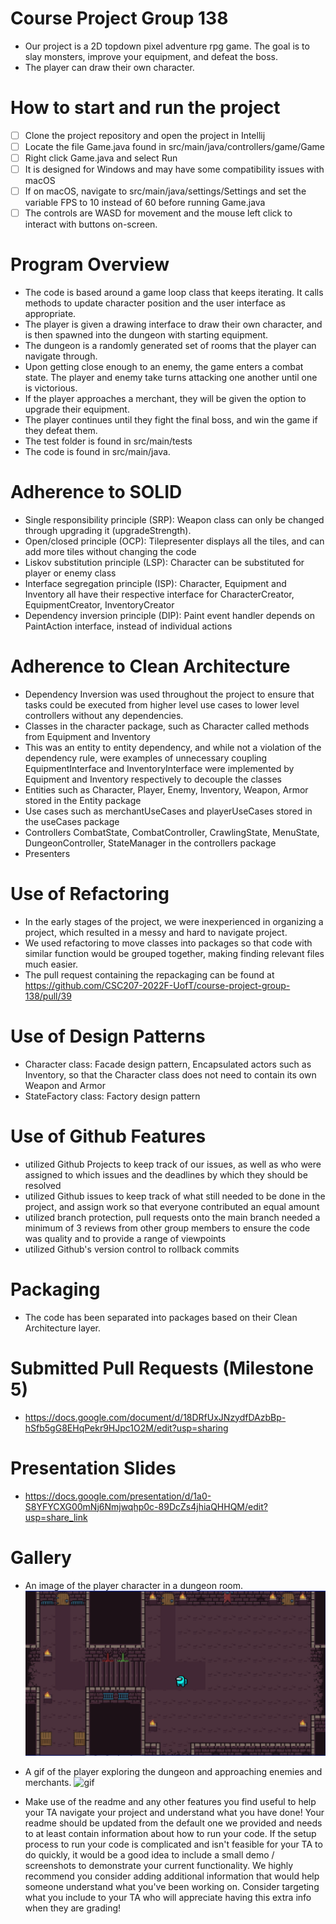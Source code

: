 # Course Project Group 138

- Our project is a 2D topdown pixel adventure rpg game. The goal is to slay monsters, improve your equipment, and defeat the boss.
- The player can draw their own character.

# How to start and run the project
- [ ] Clone the project repository and open the project in Intellij
- [ ] Locate the file Game.java found in src/main/java/controllers/game/Game
- [ ] Right click Game.java and select Run
- [ ] It is designed for Windows and may have some compatibility issues with macOS
- [ ] If on macOS, navigate to src/main/java/settings/Settings and set the variable FPS to 10 instead of 60 before running Game.java
- [ ] The controls are WASD for movement and the mouse left click to interact with buttons on-screen.

# Program Overview
- The code is based around a game loop class that keeps iterating. It calls methods to update character position and the 
user interface as appropriate. 
- The player is given a drawing interface to draw their own character, and is then spawned
into the dungeon with starting equipment. 
- The dungeon is a randomly generated set of rooms that the player can navigate 
through. 
- Upon getting close enough to an enemy, the game enters a combat state. The player and enemy take turns attacking
one another until one is victorious. 
- If the player approaches a merchant, they will be given the option to upgrade their
equipment. 
- The player continues until they fight the final boss, and win the game if they defeat them. 
- The test folder is found in src/main/tests 
- The code is found in src/main/java.

# Adherence to SOLID
- Single responsibility  principle (SRP): Weapon class can only be changed through upgrading it (upgradeStrength).
- Open/closed principle (OCP): Tilepresenter displays all the tiles, and can add more tiles without changing the code
- Liskov substitution  principle (LSP): Character can be substituted for player or enemy class
- Interface  segregation  principle (ISP): Character, Equipment and Inventory all have their respective interface for CharacterCreator, EquipmentCreator, InventoryCreator
- Dependency inversion  principle (DIP): Paint event handler depends on PaintAction interface, instead of individual actions


# Adherence to Clean Architecture
- Dependency Inversion was used throughout the project to ensure that tasks could be executed from higher level use cases to lower level controllers without any dependencies.
- Classes in the character package, such as Character called methods from Equipment and Inventory
- This was an entity to entity dependency, and while not a violation of the dependency rule, were examples of unnecessary coupling EquipmentInterface and InventoryInterface were implemented by Equipment and Inventory respectively to decouple the classes
- Entities such as Character, Player, Enemy, Inventory, Weapon, Armor stored in the Entity package 
- Use cases such as merchantUseCases and playerUseCases stored in the useCases package
- Controllers CombatState, CombatController, CrawlingState, MenuState, DungeonController, StateManager in the controllers package
- Presenters


# Use of Refactoring
- In the early stages of the project, we were inexperienced in organizing a project, which resulted in a messy and hard to navigate project.
- We used refactoring to move classes into packages so that code with similar function would be grouped together, making finding relevant files much easier.
- The pull request containing the repackaging can be found at https://github.com/CSC207-2022F-UofT/course-project-group-138/pull/39

# Use of Design Patterns
- Character class: Facade design pattern, Encapsulated actors such as Inventory, so that the Character class does not need to contain its own Weapon and Armor
- StateFactory class: Factory design pattern



# Use of Github Features
- utilized Github Projects to keep track of our issues, as well as who were assigned to which issues and the deadlines by which they should be resolved
- utilized Github issues to keep track of what still needed to be done in the project, and assign work so that everyone contributed an equal amount
- utilized branch protection, pull requests onto the main branch needed a minimum of 3 reviews from other group members to ensure the code was quality and to provide a range of viewpoints
- utilized Github's version control to rollback commits 

# Packaging
- The code has been separated into packages based on their Clean Architecture layer.

# Submitted Pull Requests (Milestone 5)
- https://docs.google.com/document/d/18DRfUxJNzydfDAzbBp-hSfb5gG8EHqPekr9HJpc1O2M/edit?usp=sharing

# Presentation Slides
- https://docs.google.com/presentation/d/1a0-S8YFYCXG00mNj6Nmjwqhp0c-89DcZs4jhiaQHHQM/edit?usp=share_link

# Gallery
- An image of the player character in a dungeon room.
![image](https://github.com/CSC207-2022F-UofT/course-project-group-138/blob/main/images/readme/game_readme_1.jpg)
- A gif of the player exploring the dungeon and approaching enemies and merchants.
![gif](https://github.com/CSC207-2022F-UofT/course-project-group-138/blob/08ab1c86747001afe59914cbff9ffc640e89f48b/images/readme/Dungeons_2022-12-07_21-50-05.gif)


- Make use of the readme and any other features you find useful to help your TA navigate your project and understand what you have done!
Your readme should be updated from the default one we provided and needs to at least contain information about how to run your code.
If the setup process to run your code is complicated and isn't feasible for your TA to do quickly, it would be a good idea to include a small demo / screenshots to demonstrate your current functionality.
We highly recommend you consider adding additional information that would help someone understand what you've been working on.
Consider targeting what you include to your TA who will appreciate having this extra info when they are grading!
